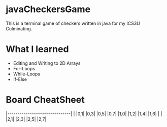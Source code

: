 # javaCheckersGame
This is a terminal game of checkers written in java for my ICS3U Culminating.

# What I learned
* Editing and Writing to 2D Arrays
* For-Loops
* While-Loops
* If-Else
# Board CheatSheet
|-------------------------------|
|   |0,1|   |0,3|   |0,5|   |0,7|
|1,0|   |1,2|   |1,4|   |1,6|   | 
|   |2,1|   |2,3|   |2,5|   |2,7|
